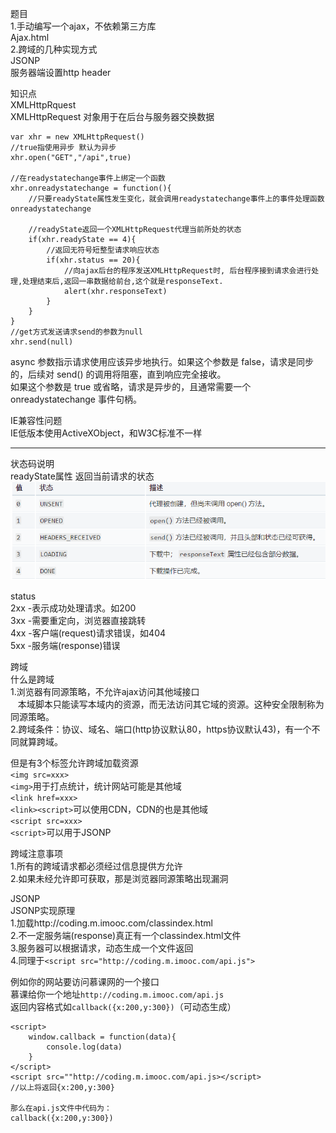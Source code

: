 题目  
1.手动编写一个ajax，不依赖第三方库  
Ajax.html  
2.跨域的几种实现方式  
JSONP  
服务器端设置http header  

知识点  
XMLHttpRquest  
XMLHttpRequest 对象用于在后台与服务器交换数据  
```
var xhr = new XMLHttpRequest()
//true指使用异步 默认为异步
xhr.open("GET","/api",true)  

//在readystatechange事件上绑定一个函数
xhr.onreadystatechange = function(){
    //只要readyState属性发生变化，就会调用readystatechange事件上的事件处理函数onreadystatechange

    //readyState返回一个XMLHttpRequest代理当前所处的状态
    if(xhr.readyState == 4){ 
        //返回无符号短整型请求响应状态
        if(xhr.status == 20){
            //向ajax后台的程序发送XMLHttpRequest时, 后台程序接到请求会进行处理,处理结束后,返回一串数据给前台,这个就是responseText.
            alert(xhr.responseText)
        }
    }
}
//get方式发送请求send的参数为null
xhr.send(null)
```
async 参数指示请求使用应该异步地执行。如果这个参数是 false，请求是同步的，后续对 send() 的调用将阻塞，直到响应完全接收。  
如果这个参数是 true 或省略，请求是异步的，且通常需要一个 onreadystatechange 事件句柄。  

IE兼容性问题  
IE低版本使用ActiveXObject，和W3C标准不一样
***
状态码说明  
readyState属性 返回当前请求的状态
![readyState属性 返回当前请求的状态](./readyState.jpg)

status  
2xx -表示成功处理请求。如200  
3xx -需要重定向，浏览器直接跳转  
4xx -客户端(request)请求错误，如404  
5xx -服务端(response)错误    

跨域  
什么是跨域  
  1.浏览器有同源策略，不允许ajax访问其他域接口  
&nbsp;&nbsp;&nbsp;本域脚本只能读写本域内的资源，而无法访问其它域的资源。这种安全限制称为同源策略。  
  2.跨域条件：协议、域名、端口(http协议默认80，https协议默认43)，有一个不同就算跨域。 

但是有3个标签允许跨域加载资源  
`<img src=xxx>`  
`<img>`用于打点统计，统计网站可能是其他域  
`<link href=xxx>`  
`<link><script>`可以使用CDN，CDN的也是其他域  
`<script src=xxx>`   
`<script>`可以用于JSONP

跨域注意事项  
1.所有的跨域请求都必须经过信息提供方允许  
2.如果未经允许即可获取，那是浏览器同源策略出现漏洞  

JSONP  
JSONP实现原理  
1.加载http://coding.m.imooc.com/classindex.html  
2.不一定服务端(response)真正有一个classindex.html文件  
3.服务器可以根据请求，动态生成一个文件返回  
4.同理于`<script src="http://coding.m.imooc.com/api.js">`  

例如你的网站要访问慕课网的一个接口  
慕课给你一个地址`http://coding.m.imooc.com/api.js`  
返回内容格式如`callback({x:200,y:300})`（可动态生成）  
```
<script>
    window.callback = function(data){
        console.log(data)
    }
</script>
<script src=""http://coding.m.imooc.com/api.js></script>
//以上将返回{x:200,y:300}

那么在api.js文件中代码为：
callback({x:200,y:300})
```
